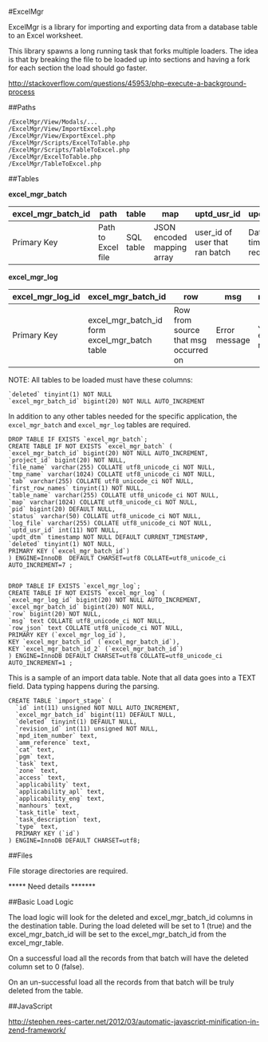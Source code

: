 #ExcelMgr

ExcelMgr is a library for importing and exporting data from a database table to an Excel worksheet.

This library spawns a long running task that forks multiple loaders. The idea is that by breaking the file to be loaded up into sections and having a fork for each section the load should go faster.

http://stackoverflow.com/questions/45953/php-execute-a-background-process

##Paths

    /ExcelMgr/View/Modals/...  
    /ExcelMgr/View/ImportExcel.php  
    /ExcelMgr/View/ExportExcel.php  
    /ExcelMgr/Scripts/ExcelToTable.php  
    /ExcelMgr/Scripts/TableToExcel.php  
    /ExcelMgr/ExcelToTable.php  
    /ExcelMgr/TableToExcel.php 


##Tables

**excel_mgr_batch**

|excel_mgr_batch_id |          path         |       table |                          map |          uptd_usr_id             |          updt_dtm            |          deleted |
|-------------------|-----------------------|-------------|------------------------------|----------------------------------|------------------------------|------------------|
|Primary Key        |Path to  Excel file    |SQL table    |JSON encoded mapping array    |user_id of user that ran batch    |Date &amp; time of request    |Batch was deleted |

**excel_mgr_log**

|excel_mgr_log_id   |excel_mgr_batch_id                              | row                                    |msg                |row_json             |
|-------------------|------------------------------------------------|----------------------------------------|-------------------|---------------------|
|Primary Key        | excel_mgr_batch_id form excel_mgr_batch table  |Row from source that msg occurred on    |Error message      | JSON encoded row    |

NOTE: All tables to be loaded must have these columns:

    `deleted` tinyint(1) NOT NULL  
    `excel_mgr_batch_id` bigint(20) NOT NULL AUTO_INCREMENT


In addition to any other tables needed for the specific application, the `excel_mgr_batch` and `excel_mgr_log` tables are required.

    DROP TABLE IF EXISTS `excel_mgr_batch`;
    CREATE TABLE IF NOT EXISTS `excel_mgr_batch` (
    `excel_mgr_batch_id` bigint(20) NOT NULL AUTO_INCREMENT,
    `project_id` bigint(20) NOT NULL,
    `file_name` varchar(255) COLLATE utf8_unicode_ci NOT NULL,
    `tmp_name` varchar(1024) COLLATE utf8_unicode_ci NOT NULL,
    `tab` varchar(255) COLLATE utf8_unicode_ci NOT NULL,
    `first_row_names` tinyint(1) NOT NULL,
    `table_name` varchar(255) COLLATE utf8_unicode_ci NOT NULL,
    `map` varchar(1024) COLLATE utf8_unicode_ci NOT NULL,
    `pid` bigint(20) DEFAULT NULL,
    `status` varchar(50) COLLATE utf8_unicode_ci NOT NULL,
    `log_file` varchar(255) COLLATE utf8_unicode_ci NOT NULL,
    `uptd_usr_id` int(11) NOT NULL,
    `updt_dtm` timestamp NOT NULL DEFAULT CURRENT_TIMESTAMP,
    `deleted` tinyint(1) NOT NULL,
    PRIMARY KEY (`excel_mgr_batch_id`)
    ) ENGINE=InnoDB  DEFAULT CHARSET=utf8 COLLATE=utf8_unicode_ci AUTO_INCREMENT=7 ;


    DROP TABLE IF EXISTS `excel_mgr_log`;
    CREATE TABLE IF NOT EXISTS `excel_mgr_log` (
    `excel_mgr_log_id` bigint(20) NOT NULL AUTO_INCREMENT,
    `excel_mgr_batch_id` bigint(20) NOT NULL,
    `row` bigint(20) NOT NULL,
    `msg` text COLLATE utf8_unicode_ci NOT NULL,
    `row_json` text COLLATE utf8_unicode_ci NOT NULL,
    PRIMARY KEY (`excel_mgr_log_id`),
    KEY `excel_mgr_batch_id` (`excel_mgr_batch_id`),
    KEY `excel_mgr_batch_id_2` (`excel_mgr_batch_id`)
    ) ENGINE=InnoDB DEFAULT CHARSET=utf8 COLLATE=utf8_unicode_ci AUTO_INCREMENT=1 ;

This is a sample of an import data table. Note that all data goes into a TEXT field. Data typing happens during the parsing.

    CREATE TABLE `import_stage` (
      `id` int(11) unsigned NOT NULL AUTO_INCREMENT,
      `excel_mgr_batch_id` bigint(11) DEFAULT NULL,
      `deleted` tinyint(1) DEFAULT NULL,
      `revision_id` int(11) unsigned NOT NULL,
      `mpd_item_number` text,
      `amm_reference` text,
      `cat` text,
      `pgm` text,
      `task` text,
      `zone` text,
      `access` text,
      `applicability` text,
      `applicability_apl` text,
      `applicability_eng` text,
      `manhours` text,
      `task_title` text,
      `task_description` text,
      `type` text,
      PRIMARY KEY (`id`)
    ) ENGINE=InnoDB DEFAULT CHARSET=utf8;

##Files

File storage directories are required.

***** Need details *******

##Basic Load Logic

The load logic will look for the deleted and excel_mgr_batch_id columns in the destination table. During the load deleted will be set to 1 (true) and the excel_mgr_batch_id will be set to the excel_mgr_batch_id from the excel_mgr_table.

On a successful load all the records from that batch will have the deleted column set to 0 (false).

On an un-successful load all the records from that batch will be truly deleted from the table.

##JavaScript

http://stephen.rees-carter.net/2012/03/automatic-javascript-minification-in-zend-framework/